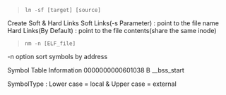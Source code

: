 
> ```ln -sf [target] [source]```

Create Soft & Hard Links
Soft Links(-s Parameter) : point to the file name
Hard Links(By Default)   : point to the file contents(share the same inode)


> ```nm -n [ELF_file]```

-n option sort symbols by address

Symbol Table Information
<VirtualAddress>        <SymbolType>    <SymbolName>
0000000000601038        B                __bss_start

SymbolType : Lower case = local & Upper case = external
